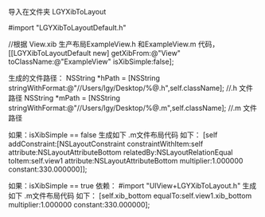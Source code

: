 

导入在文件夹 LGYXibToLayout

#import "LGYXibToLayoutDefault.h"

//根据 View.xib 生产布局ExampleView.h 和ExampleView.m 代码，
[[LGYXibToLayoutDefault new] getXibFrom:@"View" toClassName:@"ExampleView" isXibSimple:false];

生成的文件路径：
NSString *hPath = [NSString stringWithFormat:@"//Users/lgy/Desktop/%@.h",self.className]; //.h 文件路径
NSString *mPath = [NSString stringWithFormat:@"//Users/lgy/Desktop/%@.m",self.className]; //.m 文件路径

如果：isXibSimple == false
生成如下 .m文件布局代码 如下：
[self addConstraint:[NSLayoutConstraint constraintWithItem:self attribute:NSLayoutAttributeBottom relatedBy:NSLayoutRelationEqual toItem:self.view1 attribute:NSLayoutAttributeBottom multiplier:1.000000 constant:330.000000]];


如果：isXibSimple == true
依赖： #import "UIView+LGYXibToLayout.h"
生成如下 .m文件布局代码 如下：
[self.xib_bottom equalTo:self.view1.xib_bottom multiplier:1.000000 constant:330.000000];

